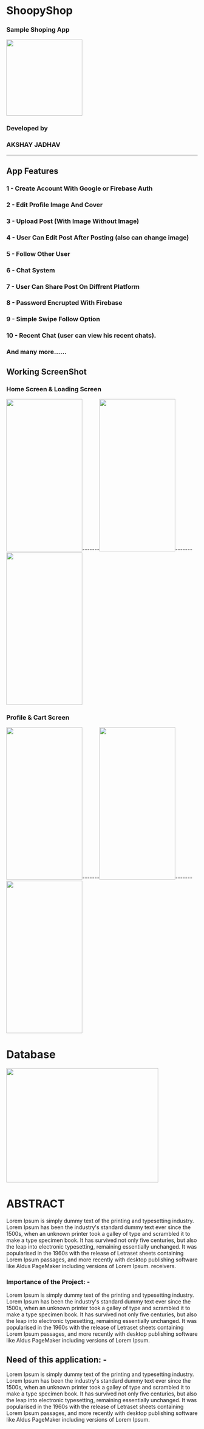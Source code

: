 # ShoopyShop
### Sample Shoping App 

<img src="https://i.ibb.co/cX5Qxdz/shoppylogo.png" height="200" width="200">

### Developed by 
### AKSHAY JADHAV 
                                       
----------------------------------------------------------------------------------------------------------------------------------

## App Features

### 1 - Create Account With Google or Firebase Auth
### 2 - Edit Profile Image And Cover 
### 3 - Upload Post (With Image Without Image)
### 4 - User Can Edit Post After Posting (also can change image)  
### 5 - Follow Other User 
### 6 - Chat System 
### 7 - User Can Share Post On Diffrent Platform 
### 8 - Password Encrupted With Firebase
### 9 - Simple Swipe Follow Option
### 10 - Recent Chat (user can view his recent chats).
### And many more......


## Working ScreenShot

### Home Screen & Loading Screen
<img src="https://i.ibb.co/w0nnpGX/Screenshot-20200528-205823.jpg" height="400" width="200">-------<img src="https://i.ibb.co/QrSF5JD/Screenshot-20200528-205904.jpg" height="400" width="200">-------<img src="https://i.ibb.co/58ZW66d/Screenshot-20200528-205850.jpg" height="400" width="200">

### Profile & Cart Screen
<img src="https://i.ibb.co/BZLnfpG/Screenshot-20200528-205900.jpg" height="400" width="200">-------<img src="https://i.ibb.co/0Zg9FLC/Screenshot-20200528-205937.jpg" height="400" width="200">-------<img src="https://i.ibb.co/4YQR8MW/Screenshot-20200528-205943.jpg" height="400" width="200">


# Database 

<img src="https://cdn-media-1.freecodecamp.org/images/0*CPTNvq87xG-sUGdx.png" height="300" width="400">



# ABSTRACT 
Lorem Ipsum is simply dummy text of the printing and typesetting industry. Lorem Ipsum has been the industry's standard dummy text ever since the 1500s, when an unknown printer took a galley of type and scrambled it to make a type specimen book. It has survived not only five centuries, but also the leap into electronic typesetting, remaining essentially unchanged. It was popularised in the 1960s with the release of Letraset sheets containing Lorem Ipsum passages, and more recently with desktop publishing software like Aldus PageMaker including versions of Lorem Ipsum. receivers. 


### Importance of the Project: -
Lorem Ipsum is simply dummy text of the printing and typesetting industry. Lorem Ipsum has been the industry's standard dummy text ever since the 1500s, when an unknown printer took a galley of type and scrambled it to make a type specimen book. It has survived not only five centuries, but also the leap into electronic typesetting, remaining essentially unchanged. It was popularised in the 1960s with the release of Letraset sheets containing Lorem Ipsum passages, and more recently with desktop publishing software like Aldus PageMaker including versions of Lorem Ipsum.


## Need of this application: -
Lorem Ipsum is simply dummy text of the printing and typesetting industry. Lorem Ipsum has been the industry's standard dummy text ever since the 1500s, when an unknown printer took a galley of type and scrambled it to make a type specimen book. It has survived not only five centuries, but also the leap into electronic typesetting, remaining essentially unchanged. It was popularised in the 1960s with the release of Letraset sheets containing Lorem Ipsum passages, and more recently with desktop publishing software like Aldus PageMaker including versions of Lorem Ipsum.




